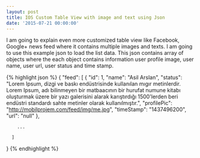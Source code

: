 ```yaml
---
layout: post
title: IOS Custom Table View with image and text using Json
date: '2015-07-21 00:00:00'
---
```


I am going to explain even more customized table view like Facebook, Google+ news feed where it contains multiple images and texts.
I am going to use this example json to load the list data. This json contains array of objects where the each object contains information user profile image, user name, user url, user status and time stamp.

{% highlight json %} 
  {
    "feed": [
        {
            "id": 1,
            "name": "Asil Arslan",
            "status": "Lorem Ipsum, dizgi ve baskı endüstrisinde kullanılan mıgır metinlerdir. Lorem Ipsum, adı bilinmeyen bir matbaacının bir hurufat numune kitabı oluşturmak üzere bir yazı galerisini alarak karıştırdığı 1500'lerden beri endüstri standardı sahte metinler olarak kullanılmıştır.",
            "profilePic": "http://mobilprojem.com/feed/img/me.jpg",
            "timeStamp": "1437496200",
            "url": "null"
        },
        
        ...
        
      ]
   }
{% endhighlight %}
